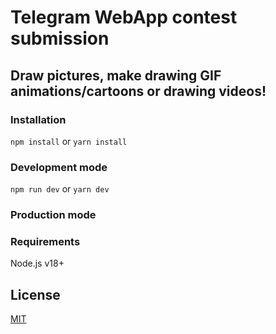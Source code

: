 # Telegram WebApp contest submission

## Draw pictures, make drawing GIF animations/cartoons or drawing videos!

### Installation

```npm install```
or
```yarn install```


### Development mode

```npm run dev```
or
```yarn dev```


### Production mode

### Requirements

Node.js v18+

## License
[MIT](./LICENSE)
